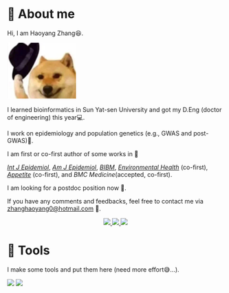 #  🐣 About me

<p>Hi, I am Haoyang Zhang😆.</p>
<div align="left">
  <img src="https://github.com/zhanghaoyang0/zhanghaoyang0/blob/main/pic/dogwithhat.png" width="160" height="130">
</div>

 I learned bioinformatics in Sun Yat-sen University and got my D.Eng (doctor of engineering) this year💻. </p> 
 I work on epidemiology and population genetics (e.g., GWAS and post-GWAS)🗿. </p>
 I am first or co-first author of some works in 📰 
 
 [*Int J Epidemiol*](https://pubmed.ncbi.nlm.nih.gov/34999863/),
 [*Am J Epidemiol*](https://pubmed.ncbi.nlm.nih.gov/35801869/), 
 [*BIBM*](https://ieeexplore.ieee.org/document/9669388/),
 [*Environmental Health*](https://pubmed.ncbi.nlm.nih.gov/31779611/) (co-first),
 [*Appetite*](https://pubmed.ncbi.nlm.nih.gov/29753760/) (co-first), 
 and *BMC Medicine*(accepted, co-first). </p> 
 
 I am looking for a postdoc position now 👀. </p>
 If you have any comments and feedbacks, feel free to contact me via zhanghaoyang0@hotmail.com 💭. </p>

<p align="center">
    <a href="https://www.researchgate.net/profile/Haoyang-Zhang"> <img src="https://img.shields.io/badge/ResearchGate-%231793d1.svg?&style=for-the-badge&logo=ResearchGate&logoColor=white"/> </a>
    <a href="https://pubmed.ncbi.nlm.nih.gov/?term=%28Haoyang+zhang%5BAuthor%5D%29+AND+%28Sun+Yat-sen%5BAffiliation%5D%29&sort="> <img src="https://img.shields.io/badge/PubMed-%2357A143.svg?&style=for-the-badge&logo=PubMed&logoColor=white"/> </a>
    <a href="https://github.com/zhanghaoyang0/zhanghaoyang0/"> <img src="https://img.shields.io/badge/Github-%234d4d4d.svg?&style=for-the-badge&logo=Github&logoColor=white"/> </a>
  



# 🌠 Tools
<p> I make some tools and put them here (need more effort😅...).

<div align="left">
<a href="https://github.com/zhanghaoyang0/DGAT-onco">
  <img src="https://github-readme-stats.vercel.app/api/pin/?username=zhanghaoyang0&repo=DGAT-onco&theme=dark&bg_color=0d1117&hide_border=true" /></a>
<a href="https://github.com/zhanghaoyang0/rsidmap">
  <img src="https://github-readme-stats.vercel.app/api/pin/?username=zhanghaoyang0&repo=rsidmap&theme=dark&bg_color=0d1117&hide_border=true" /></a>
</div">
  
 
